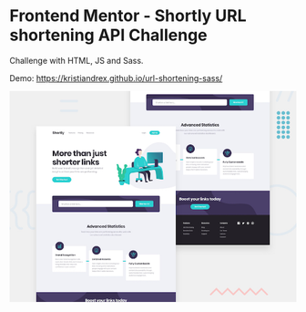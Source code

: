 # Frontend Mentor - Shortly URL shortening API Challenge

Challenge with HTML, JS and Sass.

Demo: https://kristiandrex.github.io/url-shortening-sass/

![Design preview for the Shortly URL shortening API coding challenge](./design/desktop-preview.jpg)